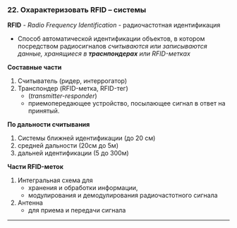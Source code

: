 ### 22. Охарактеризовать RFID – системы

**RFID** - *Radio Frequency Identification* - радиочастотная идентификация
* Способ автоматической идентификации объектов, в котором посредством радиосигналов *считываются или записываются данные, хранящиеся в **траснпондерах** или RFID-метках*

**Составные части**
1. Считыватель (ридер, интеррогатор)
2. Транспондер (RFID-метка, RFID-тег)
   * (*transmitter-responder*)
   * приемопередающее устройство, посылающее сигнал в ответ на принятый.

**По дальности считывания**
1. Системы ближней идентификации (до 20 см)
2. средней дальности (20см до 5м)
3. дальней идентификации (5 до 300м)
   
**Части RFID-меток**
1. Интегральная схема для 
   *  хранения и обработки информации, 
   *  модулирования и демодулирования радиочастотного сигнала
2. Антенна
   * для приема и передачи сигнала 

___
